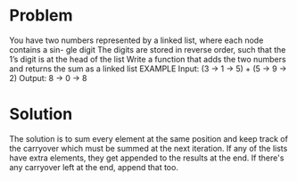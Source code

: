 # Problem
You have two numbers represented by a linked list, where each node contains a sin- gle digit The digits are stored in reverse order, such that the 1’s digit is at the head of the list Write a function that adds the two numbers and returns the sum as a linked list
EXAMPLE
Input: (3 -> 1 -> 5) + (5 -> 9 -> 2)
Output: 8 -> 0 -> 8

# Solution
The solution is to sum every element at the same position and keep track of the carryover which must be summed at the next iteration.
If any of the lists have extra elements, they get appended to the results at the end.
If there's any carryover left at the end, append that too.